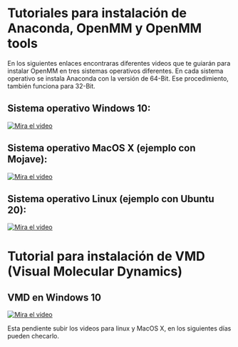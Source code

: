 # Tutoriales para instalación de Anaconda, OpenMM y OpenMM tools


En los siguientes enlaces encontraras diferentes videos que te guiarán para instalar OpenMM en tres sistemas operativos diferentes. En cada sistema operativo
se instala Anaconda con la versión de 64-Bit. Ese procedimiento, también funciona para 32-Bit.

## Sistema operativo Windows 10:

[![Mira el video](https://i1.ytimg.com/vi/H_ze1cBVlms/hqdefault.jpg)](https://youtu.be/H_ze1cBVlms)

## Sistema operativo MacOS X (ejemplo con Mojave):

[![Mira el video](https://i1.ytimg.com/vi/3wS_Guzgr0w/hqdefault.jpg)](https://youtu.be/3wS_Guzgr0w)

## Sistema operativo Linux (ejemplo con Ubuntu 20):

[![Mira el video](https://i1.ytimg.com/vi/dlSdfcKcpn0/hqdefault.jpg)](https://youtu.be/dlSdfcKcpn0)

# Tutorial para instalación de VMD (Visual Molecular Dynamics)

## VMD en Windows 10

[![Mira el video](https://i1.ytimg.com/vi/mjOaj40DhJc/hqdefault.jpg)](https://youtu.be/mjOaj40DhJc)

Esta pendiente subir los videos para linux y MacOS X, en los siguientes días pueden checarlo.
